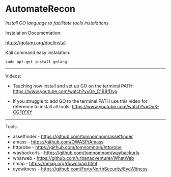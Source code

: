 # AutomateRecon

*Install GO language to facilitate tools instalations*

Instalation Documentation:

https://golang.org/doc/install

Kali command easy instalation: 
```
sudo apt-get install golang
```
---
Videos:

- Teaching how install and set up GO on the terminal PATH:
 https://www.youtube.com/watch?v=0e_C1B8fDvg

- If you struggle to add GO to the terminal PATH use this video for reference to install all tools: https://www.youtube.com/watch?v=OoK-CGFjYXY

---
Tools:

- assetfinder - https://github.com/tomnomnom/assetfinder
- amass - https://github.com/OWASP/Amass
- httprobe - https://github.com/tomnomnom/httprobe
- waybackurls - https://github.com/tomnomnom/waybackurls
- whatweb - https://github.com/urbanadventurer/WhatWeb
- nmap - https://nmap.org/download.html
- eyewitness - https://github.com/FortyNorthSecurity/EyeWitness